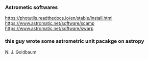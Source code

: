 

### Astrometic softwares
https://photutils.readthedocs.io/en/stable/install.html
https://www.astromatic.net/software/scamp
https://www.astromatic.net/software/swarp

### this guy wrote some astrometric unit pacakge on astropy
N. J. Goldbaum
